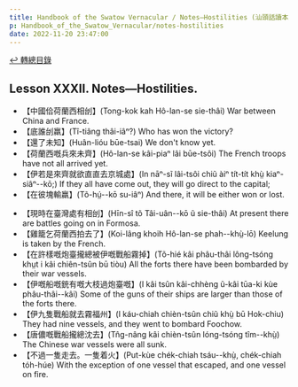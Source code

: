 ```yaml
---
title: Handbook of the Swatow Vernacular / Notes—Hostilities (汕頭話讀本之戰爭(補))
p: Handbook_of_the_Swatow_Vernacular/notes-hostilities
date: 2022-11-20 23:47:00
---
```


[↩️ 轉總目錄](/Handbook_of_the_Swatow_Vernacular)

## Lesson XXXII. Notes—Hostilities.

* 【中國佮荷蘭西相刣】(Tong-kok kah Hô-lan-se sie-thâi) War between China and France.
* 【底誰刣羸】(Tî-tiâng thâi-iâⁿ?) Who has won the victory?
* 【還了未知】(Huân-lióu būe-tsai) We don't know yet.
* 【荷蘭西嘅兵來未齊】(Hô-lan-se kâi-piaⁿ lâi būe-tsôi) The French troops have not all arrived yet.
* 【伊若是來齊就欲直直去京城處】(In nāⁿ-sĩ lâi-tsôi chiũ àiⁿ tít-tít khṳ̀ kiaⁿ-siâⁿ--kō;) If they all have come out, they will go direct to the capital;
* 【在彼塊輸羸】(Tõ-hṳ́--kō su-iâⁿ) And there, it will be either won or lost.
<!--more-->
* 【現時在臺灣處有相刣】(Hīn-sî tõ Tâi-uân--kō ũ sie-thâi) At present there are battles going on in Formosa.
* 【雞籠乞荷蘭西拍去了】(Koi-lâng khoih Hô-lan-se phah--khṳ̀-lō) Keelung is taken by the French.
* 【在許樣嘅炮臺攏總被伊嘅戰船霧掉】(Tõ-hié kâi phâu-thâi lông-tsóng khṳt i kâi chiên-tsûn bū tiòu) All the forts there have been bombarded by their war vessels.
* 【伊嘅船嘅銃有嘅大枝過炮臺嘅】(I kâi tsûn kâi-chhèng ũ-kâi tūa-ki kùe phâu-thâi--kâi) Some of the guns of their ships are larger than those of the forts there.
* 【伊九隻戰船就去霧福州】(I káu-chiah chièn-tsûn chiũ khṳ̀ bū Hok-chiu) They had nine vessels, and they went to bombard Foochow.
* 【唐儂嘅戰船攏總沈去】(Tn̂g-nâng kâi chièn-tsûn lóng-tsóng tîm--khṳ̀) The Chinese war vessels were all sunk.
* 【不過一隻走去。一隻着火】(Put-kùe chék-chiah tsáu--khṳ̀, chék-chiah tóh-húe) With the exception of one vessel that escaped, and one vessel on fire.
